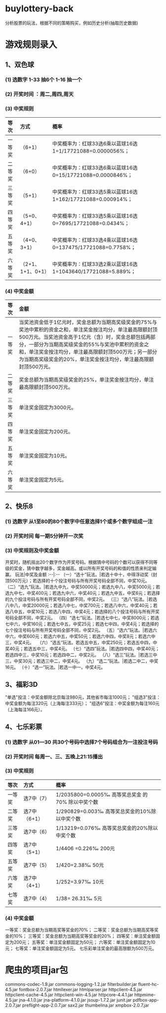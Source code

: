 # buylottery-back
分析股票的玩法，根据不同的策略购买，例如历史分析(抽取历史数据)


# 游戏规则录入
## 1、双色球
### (1) 选数字  1-33 抽6个   1-16 抽一个
### (2) 开奖时间 ：周二,周四,周天
### (3) 中奖规则
等次|方式|概率
:--|:--|:--
一等奖|（6+1）|中奖概率为：红球33选6乘以蓝球16选1=1/17721088=0.0000056%；
二等奖|（6+0）|中奖概率为：红球33选6乘以蓝球16选0=15/17721088=0.0000846%；
三等奖|（5+1）|中奖概率为：红球33选5乘以蓝球16选1=162/17721088=0.000914%；
四等奖|（5+0、4+1）|中奖概率为：红球33选5乘以蓝球16选0=7695/17721088=0.0434%；
五等奖|（4+0、3+1）|中奖概率为：红球33选4乘以蓝球16选0=137475/17721088=0.7758%；
六等奖|（2+1、1+1、0+1）|中奖概率为：红球33选2乘以蓝球16选1=1043640/17721088=5.889%；

### (4) 中奖金额
等次|金额
:--|:--
一等奖|当奖池资金低于1亿元时，奖金总额为当期高奖级奖金的75%与奖池中累积的资金之和，单注奖金按注均分，单注最高限额封顶500万元。当奖池资金高于1亿元（含）时，奖金总额包括两部分，一部分为当期高奖级奖金的55%与奖池中累积的资金之和，单注奖金按注均分，单注最高限额封顶500万元；另一部分为当期高奖级奖金的20%，单注奖金按注均分，单注最高限额封顶500万元。
二等奖|奖金总额为当期高奖级奖金的25%，单注奖金按注均分，单注最高限额封顶500万元。
三等奖|单注奖金固定为3000元。
四等奖|单注奖金固定为200元。
五等奖|单注奖金固定为10元。
六等奖|单注奖金固定为5元。



## 2、快乐8
### (1) 选数字 从1至80的80个数字中任意选择1个或多个数字组成一注
### (2) 开奖时间 每一期5分钟开一次奖
### (3) 中奖规则及中奖金额
开奖时，随机摇出20个数字作为开奖号码。根据猜中号码的个数可以获得不同等级的奖金，猜中数字越多，奖金越高。或以所有开奖号码的和值的性质来判定输赢。
玩法|中奖及金额
:--|:--
（一）“选十”玩法。|若选十中十，中得浮动奖（封顶500万元）；若选择的十个投注号码与所有开奖号码全部不同，中奖10元。
（二）“选九”玩法。|若选九中九，中奖50000元；若选九中八，中奖5000元；若选九中七，中奖400元；若选九中六，中奖40元；若选九中五，中奖6元；若选择的九个投注号码与所有开奖号码全部不同，中奖2元。
（三）“选八”玩法。|若选八中八，中奖20000元；若选八中七，中奖700元；若选八中六，中奖40元；若选八中五，中奖10元；若选八中四，中奖4元；若选择的八个投注号码与所有开奖号码全部不同，中奖2元。
（四）“选七”玩法。|若选七中七，中奖8000元；若选七中六，中奖160元；若选七中五，中奖25元；若选七中四，中奖4元；若选择的七个投注号码与所有开奖号码全部不同，中奖2元。
（五）“选六”玩法。|若选六中六，中奖600元；若选六中五，中奖50元；若选六中四，中奖8元；若选六中三，中奖4元。 　（六）“选五”玩法。若选五中五，中奖250元；若选五中四，中奖40元；若选五中三，中奖4元。
（七）“选四”玩法。|若选四中四，中奖40元；若选四中三，中奖10元；若选四中二，中奖2元。
（八）“选三”玩法。|若选三中三，中奖30元；若选三中二，中奖4元。
（九）“选二”玩法。|若选二中二，中奖16元。
（十）“选一”玩法。|若选一中一，中奖4元。

## 3、福彩3D
"单选"投注：中奖金额除北京每注980元，其他省市每注1000元；
"组选3"投注：中奖金额为每注320元（上海每注333元）；
"组选6"投注：中奖金额为每注160元（上海每注166元）。

## 4、七乐彩票
### (1) 选数字 从01—30 共30个号码中选择7个号码组合为一注投注号码
### (2) 开奖时间 每周一、三、五晚上21:15播出
### (3) 中奖规则
等次|方式|概率
:--|:--|:--
一等奖|选7中（7）|1/2035800=0.0005‰ 高等奖总奖金 的70% 除以中奖个数
二等奖|选7中（6+1）|1/290829=0.003‰ 高等奖总奖金的10%除以中奖个数
三等奖|选7中（6） |1/13219=0.076‰ 高等奖总奖金的20%除以 中奖个数
四等奖|选7中（5+1）|1/4406 =0.226‰ 200元
五等奖|选7中（5）|1/420=2.38‰ 50元
六等奖|选7中（4+1）|1/252=3.97‰ 10元
七等奖|选7中（4）|1/38= 26.31‰ 5元
### (4) 中奖金额
一等奖：奖金总额为当期高奖等奖金的70%；
二等奖：奖金总额为当期高奖等奖金的10%；
三等奖：奖金总额为当期高奖等奖金的20%；
四等奖：单注奖金额固定为200元；
五等奖：单注奖金额固定为50元；
六等奖：单注奖金额固定为10元；
七等奖：单注奖金额固定为5元。
七乐彩单注奖金的最高限额为500万元。


# 爬虫的项目jar包
commons-codec-1.9.jar
commons-logging-1.2.jar
filterbuilder.jar
fluent-hc-4.5.jar
fontbox-2.0.7.jar
htmllexer.jar
htmlparser.jar
httpclient-4.5.jar
httpclient-cache-4.5.jar
httpclient-win-4.5.jar
httpcore-4.4.1.jar
httpmime-4.5.jar
jna-4.1.0.jar
jna-platform-4.1.0.jar
jsoup-1.7.2.jar
junit.jar
pdfbox-app-2.0.7.jar
preflight-app-2.0.7.jar
sax2.jar
thumbelina.jar
xmpbox-2.0.7.jar
